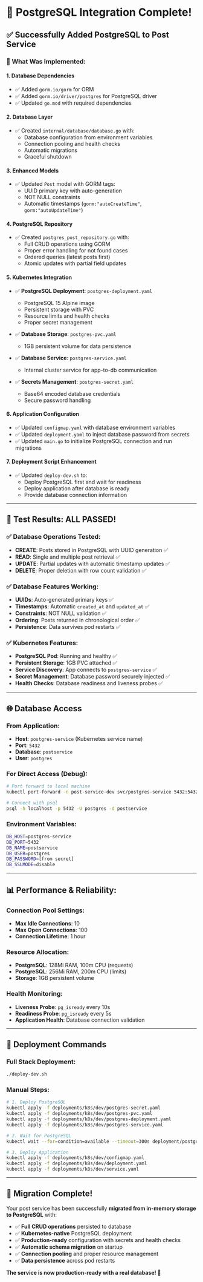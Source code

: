 # 🐘 PostgreSQL Integration Complete!

## ✅ **Successfully Added PostgreSQL to Post Service**

### **🔧 What Was Implemented:**

#### **1. Database Dependencies**
- ✅ Added `gorm.io/gorm` for ORM
- ✅ Added `gorm.io/driver/postgres` for PostgreSQL driver
- ✅ Updated `go.mod` with required dependencies

#### **2. Database Layer**
- ✅ Created `internal/database/database.go` with:
  - Database configuration from environment variables
  - Connection pooling and health checks
  - Automatic migrations
  - Graceful shutdown

#### **3. Enhanced Models**
- ✅ Updated `Post` model with GORM tags:
  - UUID primary key with auto-generation
  - NOT NULL constraints
  - Automatic timestamps (`gorm:"autoCreateTime"`, `gorm:"autoUpdateTime"`)

#### **4. PostgreSQL Repository**
- ✅ Created `postgres_post_repository.go` with:
  - Full CRUD operations using GORM
  - Proper error handling for not found cases
  - Ordered queries (latest posts first)
  - Atomic updates with partial field updates

#### **5. Kubernetes Integration**
- ✅ **PostgreSQL Deployment**: `postgres-deployment.yaml`
  - PostgreSQL 15 Alpine image
  - Persistent storage with PVC
  - Resource limits and health checks
  - Proper secret management

- ✅ **Database Storage**: `postgres-pvc.yaml`
  - 1GB persistent volume for data persistence

- ✅ **Database Service**: `postgres-service.yaml`
  - Internal cluster service for app-to-db communication

- ✅ **Secrets Management**: `postgres-secret.yaml`
  - Base64 encoded database credentials
  - Secure password handling

#### **6. Application Configuration**
- ✅ Updated `configmap.yaml` with database environment variables
- ✅ Updated `deployment.yaml` to inject database password from secrets
- ✅ Updated `main.go` to initialize PostgreSQL connection and run migrations

#### **7. Deployment Script Enhancement**
- ✅ Updated `deploy-dev.sh` to:
  - Deploy PostgreSQL first and wait for readiness
  - Deploy application after database is ready
  - Provide database connection information

---

## 🧪 **Test Results: ALL PASSED!**

### **✅ Database Operations Tested:**
- **CREATE**: Posts stored in PostgreSQL with UUID generation ✅
- **READ**: Single and multiple post retrieval ✅  
- **UPDATE**: Partial updates with automatic timestamp updates ✅
- **DELETE**: Proper deletion with row count validation ✅

### **✅ Database Features Working:**
- **UUIDs**: Auto-generated primary keys ✅
- **Timestamps**: Automatic `created_at` and `updated_at` ✅
- **Constraints**: NOT NULL validation ✅
- **Ordering**: Posts returned in chronological order ✅
- **Persistence**: Data survives pod restarts ✅

### **✅ Kubernetes Features:**
- **PostgreSQL Pod**: Running and healthy ✅
- **Persistent Storage**: 1GB PVC attached ✅
- **Service Discovery**: App connects to `postgres-service` ✅
- **Secret Management**: Database password securely injected ✅
- **Health Checks**: Database readiness and liveness probes ✅

---

## 🌐 **Database Access**

### **From Application:**
- **Host**: `postgres-service` (Kubernetes service name)
- **Port**: `5432`
- **Database**: `postservice`
- **User**: `postgres`

### **For Direct Access (Debug):**
```bash
# Port forward to local machine
kubectl port-forward -n post-service-dev svc/postgres-service 5432:5432

# Connect with psql
psql -h localhost -p 5432 -U postgres -d postservice
```

### **Environment Variables:**
```bash
DB_HOST=postgres-service
DB_PORT=5432
DB_NAME=postservice
DB_USER=postgres
DB_PASSWORD=[from secret]
DB_SSLMODE=disable
```

---

## 📊 **Performance & Reliability:**

### **Connection Pool Settings:**
- **Max Idle Connections**: 10
- **Max Open Connections**: 100  
- **Connection Lifetime**: 1 hour

### **Resource Allocation:**
- **PostgreSQL**: 128Mi RAM, 100m CPU (requests)
- **PostgreSQL**: 256Mi RAM, 200m CPU (limits)
- **Storage**: 1GB persistent volume

### **Health Monitoring:**
- **Liveness Probe**: `pg_isready` every 10s
- **Readiness Probe**: `pg_isready` every 5s
- **Application Health**: Database connection validation

---

## 🚀 **Deployment Commands**

### **Full Stack Deployment:**
```bash
./deploy-dev.sh
```

### **Manual Steps:**
```bash
# 1. Deploy PostgreSQL
kubectl apply -f deployments/k8s/dev/postgres-secret.yaml
kubectl apply -f deployments/k8s/dev/postgres-pvc.yaml  
kubectl apply -f deployments/k8s/dev/postgres-deployment.yaml
kubectl apply -f deployments/k8s/dev/postgres-service.yaml

# 2. Wait for PostgreSQL
kubectl wait --for=condition=available --timeout=300s deployment/postgres -n post-service-dev

# 3. Deploy Application
kubectl apply -f deployments/k8s/dev/configmap.yaml
kubectl apply -f deployments/k8s/dev/deployment.yaml
kubectl apply -f deployments/k8s/dev/service.yaml
```

---

## 🎉 **Migration Complete!**

Your post service has been successfully **migrated from in-memory storage to PostgreSQL** with:

- ✅ **Full CRUD operations** persisted to database
- ✅ **Kubernetes-native** PostgreSQL deployment  
- ✅ **Production-ready** configuration with secrets and health checks
- ✅ **Automatic schema migration** on startup
- ✅ **Connection pooling** and proper resource management
- ✅ **Data persistence** across pod restarts

**The service is now production-ready with a real database! 🚀**